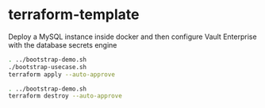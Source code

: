 # terraform-template

Deploy a MySQL instance inside docker and then configure Vault Enterprise with the database secrets engine 

```sh { closeTerminalOnSuccess=false }
. ../bootstrap-demo.sh
./bootstrap-usecase.sh
terraform apply --auto-approve
```

```sh
. ../bootstrap-demo.sh
terraform destroy --auto-approve
```
